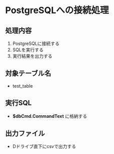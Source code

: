 # PostgreSQLへの接続処理

## 処理内容

1. PostgreSQLに接続する
2. SQLを実行する
3. 実行結果を出力する

## 対象テーブル名

* test_table

## 実行SQL

* **$dbCmd.CommandText** に格納する

## 出力ファイル

* Dドライブ直下にcsvで出力する